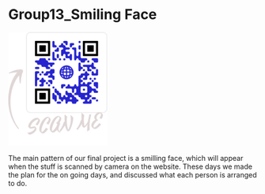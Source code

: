 
 <h1> Group13_Smiling Face </h1>
 
<img src="website/pages/QR_Codes/repo.png" alt="QRCodeForMainPage" width="200"/>

<p> The main pattern of our final project is a smilling face, which will appear when the stuff is scanned by camera on the website. These days we made the plan for the on going days, and discussed what each person is arranged to do.  </p>





